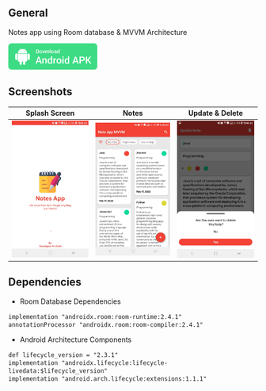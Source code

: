 ## General
Notes app using Room database & MVVM Architecture

<a id="raw-url" href="Notes App MVVM.apk/?raw=true"><img src="img/download.svg"  width="180" height=auto>
</a>


## Screenshots

|                                       Splash Screen                |                            Notes                            |                            Update & Delete                             |
| :------------------------------------------------------------------: | :-----------------------------------------------------------------: | :------------------------------------------------------------------: |
| <img src="img/1.jpg" width=272 height=auto>  | <img src="img/2.jpg" width=272 height=auto> | <img src="img/3.jpg" width=272 height=auto>  |


## Dependencies 

- Room Database Dependencies

```
implementation "androidx.room:room-runtime:2.4.1"
annotationProcessor "androidx.room:room-compiler:2.4.1"

```

- Android Architecture Components

```
def lifecycle_version = "2.3.1"
implementation "androidx.lifecycle:lifecycle-livedata:$lifecycle_version"
implementation "android.arch.lifecycle:extensions:1.1.1"
```
